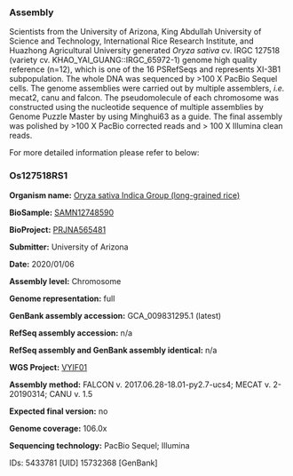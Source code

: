 ### Assembly
Scientists from the University of Arizona, King Abdullah University of Science and Technology, International Rice Research Institute, and Huazhong Agricultural University generated *Oryza sativa* cv. IRGC 127518 (variety cv. KHAO_YAI_GUANG::IRGC_65972-1) genome high quality reference (n=12), which is one of the 16 PSRefSeqs and represents XI-3B1 subpopulation. The whole DNA was sequenced by >100 X PacBio Sequel cells. The genome assemblies were carried out by multiple assemblers, *i.e.* mecat2, canu and falcon. The pseudomolecule of each chromosome was constructed using the nucleotide sequence of multiple assemblies by Genome Puzzle Master by using Minghui63 as a guide. The final assembly was polished by >100 X PacBio corrected reads and > 100 X Illumina clean reads.

For more detailed information please refer to below:

### Os127518RS1
**Organism name:** <ins>Oryza sativa Indica Group (long-grained rice)</ins>

**BioSample:** <ins>SAMN12748590</ins>

**BioProject:** <ins>PRJNA565481</ins>

**Submitter:** University of Arizona

**Date:** 2020/01/06

**Assembly level:** Chromosome

**Genome representation:** full

**GenBank assembly accession:** GCA_009831295.1 (latest)

**RefSeq assembly accession:** n/a

**RefSeq assembly and GenBank assembly identical:** n/a

**WGS Project:** <ins>VYIF01</ins>

**Assembly method:** FALCON v. 2017.06.28-18.01-py2.7-ucs4; MECAT v. 2-20190314; CANU v. 1.5

**Expected final version:** no

**Genome coverage:** 106.0x

**Sequencing technology:** PacBio Sequel; Illumina

IDs: 5433781 [UID] 15732368 [GenBank]

